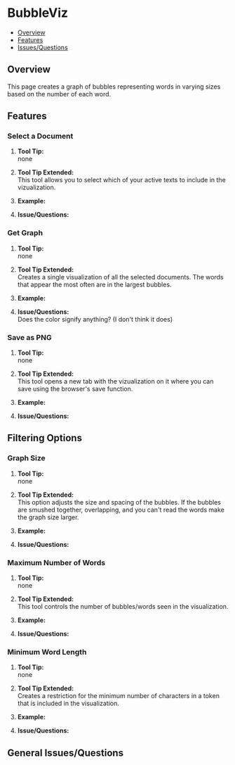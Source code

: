 # BubbleViz

* [Overview](#overview)
* [Features](#features)
* [Issues/Questions](#issues)

## <a name='overview'></a> Overview
This page creates a graph of bubbles representing words in varying sizes based on the number of each word.


## <a name='features'></a> Features

### Select a Document
1. __Tool Tip:__  
   none
2. __Tool Tip Extended:__  
   This tool allows you to select which of your active texts to include in the vizualization.
3. __Example:__  
   
4. __Issue/Questions:__  
   

### Get Graph
1. __Tool Tip:__  
   none
2. __Tool Tip Extended:__  
   Creates a single visualization of all the selected documents. The words that appear the most often are in the largest bubbles.
3. __Example:__  
   
4. __Issue/Questions:__  
   Does the color signify anything? (I don't think it does)

### Save as PNG
1. __Tool Tip:__  
   none
2. __Tool Tip Extended:__  
   This tool opens a new tab with the vizualization on it where you can save using the browser's save function.
3. __Example:__  
   
4. __Issue/Questions:__  
   

## Filtering Options

### Graph Size
1. __Tool Tip:__  
   none
2. __Tool Tip Extended:__  
   This option adjusts the size and spacing of the bubbles. If the bubbles are smushed together, overlapping, and you can't read the words make the graph size larger.
3. __Example:__  
   
4. __Issue/Questions:__  
   

### Maximum Number of Words
1. __Tool Tip:__  
   none
2. __Tool Tip Extended:__  
   This tool controls the number of bubbles/words seen in the visualization.
3. __Example:__  
   
4. __Issue/Questions:__  
   

### Minimum Word Length
1. __Tool Tip:__  
   none
2. __Tool Tip Extended:__  
   Creates a restriction for the minimum number of characters in a token that is included in the visualization.
3. __Example:__  
   
4. __Issue/Questions:__  
   


## <a name='issues'></a> General Issues/Questions

